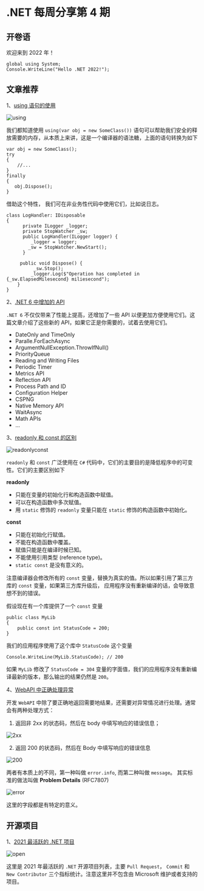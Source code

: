# .NET 每周分享第 4 期

## 开卷语

欢迎来到 2022 年！

```Csharp
global using System;
Console.WriteLine("Hello .NET 2022!");
```

## 文章推荐

1、[using 语句的使用](https://www.youtube.com/watch?v=iqt7bqAm27U&ab_channel=NickChapsas)

![using](https://dotnetweeklyimages.blob.core.windows.net/004/using.png)

我们都知道使用 `using(var obj = new SomeClass())` 语句可以帮助我们安全的释放需要的内存，从本质上来讲，这是一个编译器的语法糖，上面的语句转换为如下

```Csharp
var obj = new SomeClass();
try
{
    //...
}
finally
{
   obj.Dispose();
}
```

借助这个特性， 我们可在非业务性代码中使用它们，比如说日志。

```Csharp
class LogHandler: IDisposable
{
      private ILogger _logger;
      private StopWatcher _sw;
      public LogHandler(ILogger logger) {
         _logger = logger;
        _sw = StopWatcher.NewStart();
      }

     public void Dispose() {
          _sw.Stop();
         _logger.Log($"Operation has completed in {_sw.ElapsedMilesecond} miliesecond");
    }
}
```

2、[.NET 6 中增加的 API](https://blog.okyrylchuk.dev/20-new-apis-in-net-6)

`.NET 6` 不仅仅带来了性能上提高，还增加了一些 API 以便更加方便使用它们。这篇文章介绍了这些新的 API，如果它正是你需要的，试着去使用它们。

- DateOnly and TimeOnly
- Paralle.ForEachAsync
- ArgumentNullException.ThrowIfNull()
- PriorityQueue
- Reading and Writing Files
- Periodic Timer
- Metrics API
- Reflection API
- Process Path and ID
- Configuration Helper
- CSPNG
- Native Memory API
- WaitAsync
- Math APIs
- ...

3、[readonly 和 const 的区别](https://medium.com/@serhat21zor/c-readonly-vs-const-43a1799fd07d)

![readonlyconst](https://dotnetweeklyimages.blob.core.windows.net/004/const-readonly.png)

`readonly` 和 `const` 广泛使用在 `C#` 代码中，它们的主要目的是降低程序中的可变性。它们的主要区别如下

**readonly**

- 只能在变量的初始化行和构造函数中赋值。
- 可以在构造函数中多次赋值。
- 用 `static` 修饰的 `readonly` 变量只能在 `static` 修饰的构造函数中初始化。

**const**

- 只能在初始化行赋值。
- 不能在构造函数中覆盖。
- 赋值只能是在编译时候已知。
- 不能使用引用类型 (reference type)。
- `static const` 是没有意义的。

注意编译器会修改所有的 `const` 变量，替换为真实的值。所以如果引用了第三方库的 `const` 变量，如果第三方库升级后， 应用程序没有重新编译的话，会导致意想不到的错误。

假设现在有一个库提供了一个 `const` 变量

```Csharp
public class MyLib
{
    public const int StatusCode = 200;
}
```

我们的应用程序使用了这个库中 `StatusCode` 这个变量

```Csharp
Console.WriteLine(MyLib.StatusCode); // 200
```

如果 `MyLib` 修改了 `StatusCode = 304` 变量的字面值，我们的应用程序没有重新编译最新的版本，那么输出的结果仍然是 `200`。

4、[WebAPI 中正确处理异常](https://codeopinion.com/problem-details-for-better-rest-http-api-errors/)

开发 `WebAPI` 中除了要正确地返回需要地结果，还需要对异常情况进行处理。通常会有两种处理方式：

1. 返回非 2xx 的状态码，然后在 body 中填写响应的错误信息；

![2xx](https://dotnetweeklyimages.blob.core.windows.net/004/non200.png)

2. 返回 200 的状态码，然后在 Body 中填写响应的错误信息

![200](https://dotnetweeklyimages.blob.core.windows.net/004/status-200.png)

两者有本质上的不同，第一种叫做 `error.info`, 而第二种叫做 `message`。 其实标准的做法叫做 **Problem Details** (RFC7807)

![error](https://dotnetweeklyimages.blob.core.windows.net/004/error-body.png)

这里的字段都是有特定的意义。

## 开源项目

1、[2021 最活跃的 .NET 项目](https://twitter.com/sbwalker/status/1476976431972462601)

![open](https://dotnetweeklyimages.blob.core.windows.net/004/dotnet-oss.png)

这里是 2021 年最活跃的 `.NET` 开源项目列表，主要 `Pull Request`， `Commit` 和 `New Contributor` 三个指标统计。注意这里并不包含由 Microsoft 维护或者支持的项目。
